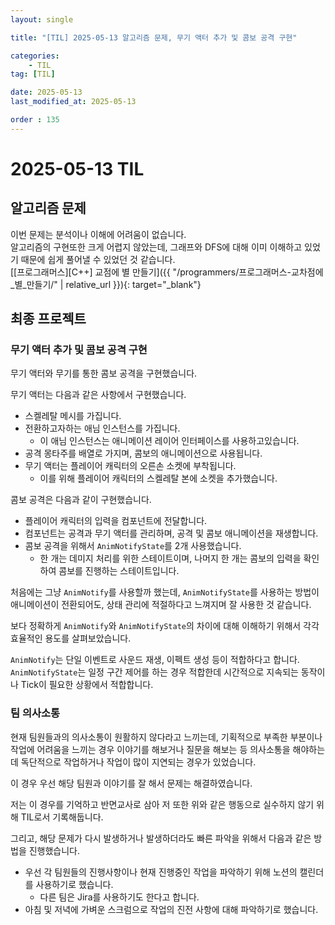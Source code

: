 ```yaml
---
layout: single

title: "[TIL] 2025-05-13 알고리즘 문제, 무기 액터 추가 및 콤보 공격 구현"

categories:
    - TIL
tag: [TIL]

date: 2025-05-13
last_modified_at: 2025-05-13

order : 135
---
```


# 2025-05-13 TIL

## 알고리즘 문제

이번 문제는 분석이나 이해에 어려움이 없습니다.  
알고리즘의 구현또한 크게 어렵지 않았는데, 그래프와 DFS에 대해 이미 이해하고 있었기 때문에 쉽게 풀어낼 수 있었던 것 같습니다.  
[[프로그래머스][C++] 교점에 별 만들기]({{ "/programmers/프로그래머스-교차점에_별_만들기/" | relative_url }}){: target="_blank"}

## 최종 프로젝트

### 무기 액터 추가 및 콤보 공격 구현

무기 액터와 무기를 통한 콤보 공격을 구현했습니다.

무기 액터는 다음과 같은 사항에서 구현했습니다.

+ 스켈레탈 메시를 가집니다.
+ 전환하고자하는 애님 인스턴스를 가집니다.
    - 이 애님 인스턴스는 애니메이션 레이어 인터페이스를 사용하고있습니다.
+ 공격 몽타주를 배열로 가지며, 콤보의 애니메이션으로 사용됩니다.
+ 무기 액터는 플레이어 캐릭터의 오른손 소켓에 부착됩니다.
    - 이를 위해 플레이어 캐릭터의 스켈레탈 본에 소켓을 추가했습니다.

콤보 공격은 다음과 같이 구현했습니다.

+ 플레이어 캐릭터의 입력을 컴포넌트에 전달합니다.
+ 컴포넌트는 공격과 무기 액터를 관리하며, 공격 및 콤보 애니메이션을 재생합니다.
+ 콤보 공격을 위해서 `AnimNotifyState`를 2개 사용했습니다.
    - 한 개는 데미지 처리를 위한 스테이트이며, 나머지 한 개는 콤보의 입력을 확인하여 콤보를 진행하는 스테이트입니다.

처음에는 그냥 `AnimNotify`를 사용할까 했는데, `AnimNotifyState`를 사용하는 방법이 애니메이션이 전환되어도, 상태 관리에 적절하다고 느껴지며 잘 사용한 것 같습니다.

보다 정확하게 `AnimNotify`와 `AnimNotifyState`의 차이에 대해 이해하기 위해서 각각 효율적인 용도를 살펴보았습니다.

`AnimNotify`는 단일 이벤트로 사운드 재생, 이펙트 생성 등이 적합하다고 합니다.  
`AnimNotifyState`는 일정 구간 제어를 하는 경우 적합한데 시간적으로 지속되는 동작이나 Tick이 필요한 상황에서 적합합니다.

### 팀 의사소통

현재 팀원들과의 의사소통이 원활하지 않다라고 느끼는데, 기획적으로 부족한 부분이나 작업에 어려움을 느끼는 경우 이야기를 해보거나 질문을 해보는 등 의사소통을 해야하는데 독단적으로 작업하거나 작업이 많이 지연되는 경우가 있었습니다.

이 경우 우선 해당 팀원과 이야기를 잘 해서 문제는 해결하였습니다.

저는 이 경우를 기억하고 반면교사로 삼아 저 또한 위와 같은 행동으로 실수하지 않기 위해 TIL로서 기록해둡니다.

그리고, 해당 문제가 다시 발생하거나 발생하더라도 빠른 파악을 위해서 다음과 같은 방법을 진행했습니다.

+ 우선 각 팀원들의 진행사항이나 현재 진행중인 작업을 파악하기 위해 노션의 캘린더를 사용하기로 했습니다.
    - 다른 팀은 Jira를 사용하기도 한다고 합니다.
+ 아침 및 저녁에 가벼운 스크럼으로 작업의 진전 사항에 대해 파악하기로 했습니다.